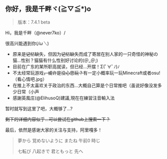 ## 你好，我是千畔ヾ(≧▽≦*)o

>版本：7.4.1 beta

Hi，我是千畔（@never7ko）/

很高兴能遇到你(*/ω＼*)

 - 原来是~~记忆缺失~~，但因为~~记忆缺失~~而成了寄居在别人家的一只奇怪的神秘の猫...性别？猫猫有什么性别好讨论的(＠_＠;)
 - 目前在广东的某所职高就读，但已经…开摆！Σ(ﾟ∀ﾟﾉ)ﾉ
 - 不太经常玩游戏~~，或许是没心思玩？~~有一定小概率玩一玩Minecraft或者osu!（看心情吧.jpg）
 - 在推上不太喜欢关于政治的东西...大概自己算是个日常推吧（虽说好像没发多少日常（小声
 - 感謝英風庄(@ElihusoQ)建議,現在在練習注音輸入法

 暂时就写到这里了吧，大概够了...?

 ~~剩下的详细内容似乎...可以尝试在github上搜索一下？~~

 最后，依然是感谢大家的关注与支持，阿里嘎多！

>夢から 覚めないように またね 午前0 時じ
>
>七転び 八起きで 君ともっと 先へ